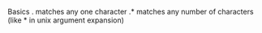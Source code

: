 Basics
  .
    matches any one character
  .*
    matches any number of characters (like * in unix argument expansion)
